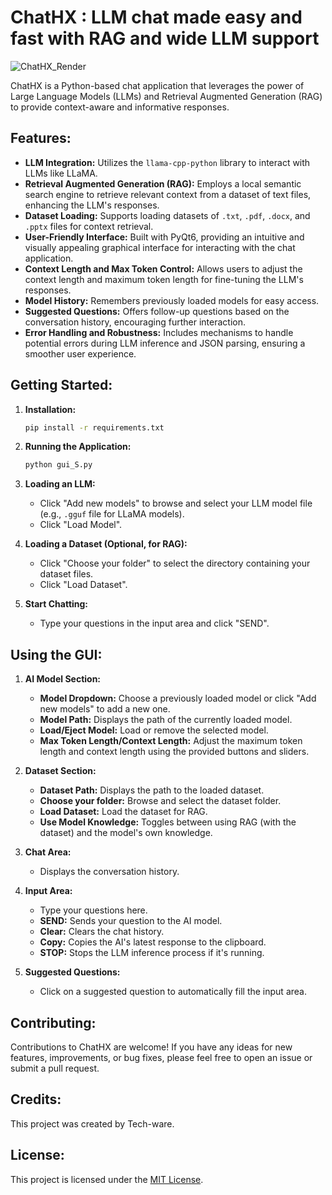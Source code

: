 
# ChatHX : LLM chat made easy and fast with RAG and wide LLM support

![ChatHX_Render](https://github.com/Tech-ware/ChatHX-Prototyping/assets/134525789/84e54c93-264b-4bd1-81d0-927fc01fea6f)


ChatHX is a Python-based chat application that leverages the power of Large Language Models (LLMs) and Retrieval Augmented Generation (RAG) to provide context-aware and informative responses.

## Features:

* **LLM Integration:** Utilizes the `llama-cpp-python` library to interact with LLMs like LLaMA.
* **Retrieval Augmented Generation (RAG):** Employs a local semantic search engine to retrieve relevant context from a dataset of text files, enhancing the LLM's responses.
* **Dataset Loading:** Supports loading datasets of `.txt`, `.pdf`, `.docx`, and `.pptx` files for context retrieval.
* **User-Friendly Interface:** Built with PyQt6, providing an intuitive and visually appealing graphical interface for interacting with the chat application.
* **Context Length and Max Token Control:**  Allows users to adjust the context length and maximum token length for fine-tuning the LLM's responses.
* **Model History:** Remembers previously loaded models for easy access.
* **Suggested Questions:** Offers follow-up questions based on the conversation history, encouraging further interaction. 
* **Error Handling and Robustness:** Includes mechanisms to handle potential errors during LLM inference and JSON parsing, ensuring a smoother user experience.

## Getting Started:

1. **Installation:**
   ```bash
   pip install -r requirements.txt
   ```

2. **Running the Application:**
   ```bash
   python gui_S.py
   ```

3. **Loading an LLM:**
   - Click "Add new models" to browse and select your LLM model file (e.g., `.gguf` file for LLaMA models).
   - Click "Load Model".

4. **Loading a Dataset (Optional, for RAG):**
   - Click "Choose your folder" to select the directory containing your dataset files.
   - Click "Load Dataset".

5. **Start Chatting:**
   - Type your questions in the input area and click "SEND".

## Using the GUI:

1. **AI Model Section:**
   - **Model Dropdown:** Choose a previously loaded model or click "Add new models" to add a new one.
   - **Model Path:** Displays the path of the currently loaded model.
   - **Load/Eject Model:** Load or remove the selected model.
   - **Max Token Length/Context Length:** Adjust the maximum token length and context length using the provided buttons and sliders. 

2. **Dataset Section:**
   - **Dataset Path:** Displays the path to the loaded dataset.
   - **Choose your folder:** Browse and select the dataset folder. 
   - **Load Dataset:**  Load the dataset for RAG.
   - **Use Model Knowledge:** Toggles between using RAG (with the dataset) and the model's own knowledge.

3. **Chat Area:**
   - Displays the conversation history. 

4. **Input Area:**
    - Type your questions here.
    - **SEND:** Sends your question to the AI model.
    - **Clear:** Clears the chat history.
    - **Copy:** Copies the AI's latest response to the clipboard.
    - **STOP:** Stops the LLM inference process if it's running. 

5. **Suggested Questions:**
    - Click on a suggested question to automatically fill the input area.


## Contributing:

Contributions to ChatHX are welcome! If you have any ideas for new features, improvements, or bug fixes, please feel free to open an issue or submit a pull request.

## Credits:

This project was created by Tech-ware.

## License:

This project is licensed under the [MIT License](LICENSE).
